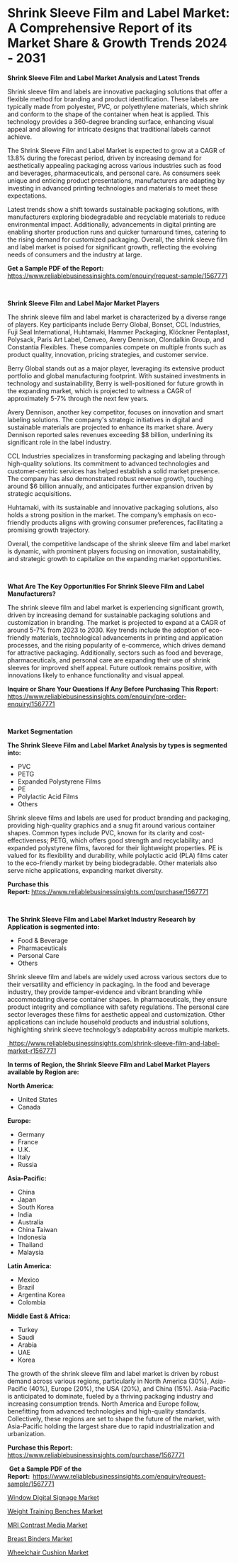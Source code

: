 <p><h1>Shrink Sleeve Film and Label Market: A Comprehensive Report of its Market Share & Growth Trends 2024 - 2031</h1></p><p><strong>Shrink Sleeve Film and Label Market Analysis and Latest Trends</strong></p>
<p><p>Shrink sleeve film and labels are innovative packaging solutions that offer a flexible method for branding and product identification. These labels are typically made from polyester, PVC, or polyethylene materials, which shrink and conform to the shape of the container when heat is applied. This technology provides a 360-degree branding surface, enhancing visual appeal and allowing for intricate designs that traditional labels cannot achieve.</p><p>The Shrink Sleeve Film and Label Market is expected to grow at a CAGR of 13.8% during the forecast period, driven by increasing demand for aesthetically appealing packaging across various industries such as food and beverages, pharmaceuticals, and personal care. As consumers seek unique and enticing product presentations, manufacturers are adapting by investing in advanced printing technologies and materials to meet these expectations. </p><p>Latest trends show a shift towards sustainable packaging solutions, with manufacturers exploring biodegradable and recyclable materials to reduce environmental impact. Additionally, advancements in digital printing are enabling shorter production runs and quicker turnaround times, catering to the rising demand for customized packaging. Overall, the shrink sleeve film and label market is poised for significant growth, reflecting the evolving needs of consumers and the industry at large.</p></p>
<p><strong>Get a Sample PDF of the Report:&nbsp;</strong> <a href="https://www.reliablebusinessinsights.com/enquiry/request-sample/1567771?utm_campaign=118&utm_medium=2&utm_source=Github&utm_content=ia&utm_term=17112024&utm_id=shrink-sleeve-film-and-label">https://www.reliablebusinessinsights.com/enquiry/request-sample/1567771</a></p>
<p>&nbsp;</p>
<p><strong>Shrink Sleeve Film and Label Major Market Players</strong></p>
<p><p>The shrink sleeve film and label market is characterized by a diverse range of players. Key participants include Berry Global, Bonset, CCL Industries, Fuji Seal International, Huhtamaki, Hammer Packaging, Klöckner Pentaplast, Polysack, Paris Art Label, Cenveo, Avery Dennison, Clondalkin Group, and Constantia Flexibles. These companies compete on multiple fronts such as product quality, innovation, pricing strategies, and customer service.</p><p>Berry Global stands out as a major player, leveraging its extensive product portfolio and global manufacturing footprint. With sustained investments in technology and sustainability, Berry is well-positioned for future growth in the expanding market, which is projected to witness a CAGR of approximately 5-7% through the next few years.</p><p>Avery Dennison, another key competitor, focuses on innovation and smart labeling solutions. The company's strategic initiatives in digital and sustainable materials are projected to enhance its market share. Avery Dennison reported sales revenues exceeding $8 billion, underlining its significant role in the label industry.</p><p>CCL Industries specializes in transforming packaging and labeling through high-quality solutions. Its commitment to advanced technologies and customer-centric services has helped establish a solid market presence. The company has also demonstrated robust revenue growth, touching around $6 billion annually, and anticipates further expansion driven by strategic acquisitions.</p><p>Huhtamaki, with its sustainable and innovative packaging solutions, also holds a strong position in the market. The company’s emphasis on eco-friendly products aligns with growing consumer preferences, facilitating a promising growth trajectory. </p><p>Overall, the competitive landscape of the shrink sleeve film and label market is dynamic, with prominent players focusing on innovation, sustainability, and strategic growth to capitalize on the expanding market opportunities.</p></p>
<p>&nbsp;</p>
<p><strong>What Are The Key Opportunities For Shrink Sleeve Film and Label Manufacturers?</strong></p>
<p><p>The shrink sleeve film and label market is experiencing significant growth, driven by increasing demand for sustainable packaging solutions and customization in branding. The market is projected to expand at a CAGR of around 5-7% from 2023 to 2030. Key trends include the adoption of eco-friendly materials, technological advancements in printing and application processes, and the rising popularity of e-commerce, which drives demand for attractive packaging. Additionally, sectors such as food and beverage, pharmaceuticals, and personal care are expanding their use of shrink sleeves for improved shelf appeal. Future outlook remains positive, with innovations likely to enhance functionality and visual appeal.</p></p>
<p><strong>Inquire or Share Your Questions If Any Before Purchasing This Report:</strong> <a href="https://www.reliablebusinessinsights.com/enquiry/pre-order-enquiry/1567771?utm_campaign=118&utm_medium=2&utm_source=Github&utm_content=ia&utm_term=17112024&utm_id=shrink-sleeve-film-and-label">https://www.reliablebusinessinsights.com/enquiry/pre-order-enquiry/1567771</a></p>
<p>&nbsp;</p>
<p><strong>Market Segmentation</strong></p>
<p><strong>The Shrink Sleeve Film and Label Market Analysis by types is segmented into:</strong></p>
<p><ul><li>PVC</li><li>PETG</li><li>Expanded Polystyrene Films</li><li>PE</li><li>Polylactic Acid Films</li><li>Others</li></ul></p>
<p><p>Shrink sleeve films and labels are used for product branding and packaging, providing high-quality graphics and a snug fit around various container shapes. Common types include PVC, known for its clarity and cost-effectiveness; PETG, which offers good strength and recyclability; and expanded polystyrene films, favored for their lightweight properties. PE is valued for its flexibility and durability, while polylactic acid (PLA) films cater to the eco-friendly market by being biodegradable. Other materials also serve niche applications, expanding market diversity.</p></p>
<p><strong>Purchase this Report:&nbsp;</strong><a href="https://www.reliablebusinessinsights.com/purchase/1567771?utm_campaign=118&utm_medium=2&utm_source=Github&utm_content=ia&utm_term=17112024&utm_id=shrink-sleeve-film-and-label">https://www.reliablebusinessinsights.com/purchase/1567771</a></p>
<p>&nbsp;</p>
<p><strong>The Shrink Sleeve Film and Label Market Industry Research by Application is segmented into:</strong></p>
<p><ul><li>Food & Beverage</li><li>Pharmaceuticals</li><li>Personal Care</li><li>Others</li></ul></p>
<p><p>Shrink sleeve film and labels are widely used across various sectors due to their versatility and efficiency in packaging. In the food and beverage industry, they provide tamper-evidence and vibrant branding while accommodating diverse container shapes. In pharmaceuticals, they ensure product integrity and compliance with safety regulations. The personal care sector leverages these films for aesthetic appeal and customization. Other applications can include household products and industrial solutions, highlighting shrink sleeve technology’s adaptability across multiple markets.</p></p>
<p><a href="https://www.reliablebusinessinsights.com/shrink-sleeve-film-and-label-market-r1567771?utm_campaign=118&utm_medium=2&utm_source=Github&utm_content=ia&utm_term=17112024&utm_id=shrink-sleeve-film-and-label">&nbsp;https://www.reliablebusinessinsights.com/shrink-sleeve-film-and-label-market-r1567771</a></p>
<p><strong>In terms of Region, the Shrink Sleeve Film and Label Market Players available by Region are:</strong></p>
<p>
    <p> <strong> North America: </strong>
        <ul>
            <li>United States</li>
            <li>Canada</li>
        </ul>
        </p> 
    <p> <strong> Europe: </strong>
        <ul>
            <li>Germany</li>
            <li>France</li>
            <li>U.K.</li>
            <li>Italy</li>
            <li>Russia</li>
        </ul>
        </p> 
    <p> <strong> Asia-Pacific: </strong>
        <ul>
            <li>China</li>
            <li>Japan</li>
            <li>South Korea</li>
            <li>India</li>
            <li>Australia</li>
            <li>China Taiwan</li>
            <li>Indonesia</li>
            <li>Thailand</li>
            <li>Malaysia</li>
        </ul>
        </p> 
    <p> <strong> Latin America: </strong>
        <ul>
            <li>Mexico</li>
            <li>Brazil</li>
            <li>Argentina Korea</li>
            <li>Colombia</li>
        </ul>
        </p> 
    <p> <strong> Middle East & Africa: </strong>
        <ul>
            <li>Turkey</li>
            <li>Saudi</li>
            <li>Arabia</li>
            <li>UAE</li>
            <li>Korea</li>
        </ul>
    </p>
    </p>
<p><p>The growth of the shrink sleeve film and label market is driven by robust demand across various regions, particularly in North America (30%), Asia-Pacific (40%), Europe (20%), the USA (20%), and China (15%). Asia-Pacific is anticipated to dominate, fueled by a thriving packaging industry and increasing consumption trends. North America and Europe follow, benefitting from advanced technologies and high-quality standards. Collectively, these regions are set to shape the future of the market, with Asia-Pacific holding the largest share due to rapid industrialization and urbanization.</p></p>
<p><strong>Purchase this Report: </strong><a href="https://www.reliablebusinessinsights.com/purchase/1567771?utm_campaign=118&utm_medium=2&utm_source=Github&utm_content=ia&utm_term=17112024&utm_id=shrink-sleeve-film-and-label">https://www.reliablebusinessinsights.com/purchase/1567771</a></p>
<p>&nbsp;<strong>Get a Sample PDF of the Report:&nbsp;&nbsp;</strong><a href="https://www.reliablebusinessinsights.com/enquiry/request-sample/1567771?utm_campaign=118&utm_medium=2&utm_source=Github&utm_content=ia&utm_term=17112024&utm_id=shrink-sleeve-film-and-label">https://www.reliablebusinessinsights.com/enquiry/request-sample/1567771</a></p>
<p><strong></strong></p>
<p><p><a href="https://www.linkedin.com/pulse/window-digital-signage-ecosystem-mapping-innovation-value-chains-n8xke?utm_campaign=118&utm_medium=2&utm_source=Github&utm_content=ia&utm_term=17112024&utm_id=shrink-sleeve-film-and-label">Window Digital Signage Market</a></p><p><a href="https://www.linkedin.com/pulse/weight-training-benches-market-maturity-analysis-regional-kukff?utm_campaign=118&utm_medium=2&utm_source=Github&utm_content=ia&utm_term=17112024&utm_id=shrink-sleeve-film-and-label">Weight Training Benches Market</a></p><p><a href="https://issuu.com/reportprime-2/docs/mri-contrast-media-market-size-2030_34ef013dddfd78?utm_campaign=118&utm_medium=2&utm_source=Github&utm_content=ia&utm_term=17112024&utm_id=shrink-sleeve-film-and-label">MRI Contrast Media Market</a></p><p><a href="https://issuu.com/reportprime-2/docs/breast-binders-market-size-2030.ppt_14d6a007048268?utm_campaign=118&utm_medium=2&utm_source=Github&utm_content=ia&utm_term=17112024&utm_id=shrink-sleeve-film-and-label">Breast Binders Market</a></p><p><a href="https://www.linkedin.com/pulse/wheelchair-cushion-market-research-report-exploring-size-revenue-zfxde?utm_campaign=118&utm_medium=2&utm_source=Github&utm_content=ia&utm_term=17112024&utm_id=shrink-sleeve-film-and-label">Wheelchair Cushion Market</a></p></p>